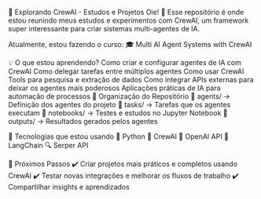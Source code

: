 📌 Explorando CrewAI - Estudos e Projetos
Oie! 👋 Esse repositório é onde estou reunindo meus estudos e experimentos com CrewAI, um framework super interessante para criar sistemas multi-agentes de IA.

Atualmente, estou fazendo o curso:
🎓 Multi AI Agent Systems with CrewAI

💡 O que estou aprendendo?
Como criar e configurar agentes de IA com CrewAI
Como delegar tarefas entre múltiplos agentes
Como usar CrewAI Tools para pesquisa e extração de dados
Como integrar APIs externas para deixar os agentes mais poderosos
Aplicações práticas de IA para automação de processos
📂 Organização do Repositório
📁 agents/ → Definição dos agentes do projeto
📁 tasks/ → Tarefas que os agentes executam
📁 notebooks/ → Testes e estudos no Jupyter Notebook
📁 outputs/ → Resultados gerados pelos agentes

🔧 Tecnologias que estou usando
🐍 Python
🤖 CrewAI
🧠 OpenAI API
🔗 LangChain
🔍 Serper API

🚀 Próximos Passos
✔️ Criar projetos mais práticos e completos usando CrewAI
✔️ Testar novas integrações e melhorar os fluxos de trabalho
✔️ Compartilhar insights e aprendizados
